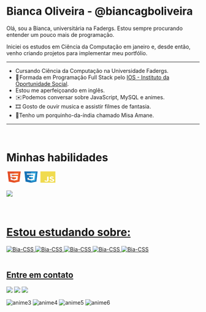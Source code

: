 # Bianca Oliveira - @biancagboliveira

 Olá, sou a Bianca, universitária na Fadergs. Estou sempre procurando entender um pouco mais de programação.
 <br>

 Iniciei os estudos em Ciência da Computação em janeiro e, desde então, venho criando projetos para implementar meu portfólio.

 <hr>

- Cursando Ciência da Computação na Universidade Fadergs.
- 📔 Formada em Programação Full Stack pelo [IOS - Instituto da Oportunidade Social](https://ios.org.br/).
- Estou me aperfeiçoando em inglês.
- ✉️ Podemos conversar sobre JavaScript, MySQL e animes.
- 🎞️ Gosto de ouvir musica e assistir filmes de fantasia.
- 🐹Tenho um porquinho-da-índia chamado Misa Amane.

<hr>

  <div style="display: inline_block">
  <br>
    
  <h1> Minhas habilidades </h1>
  <img alt="Bia-HTML" height="30" width="40" src="https://raw.githubusercontent.com/devicons/devicon/master/icons/html5/html5-original.svg">
  <img alt="Bia-CSS" height="30" width="40" src="https://raw.githubusercontent.com/devicons/devicon/master/icons/css3/css3-original.svg">
<img alt="Bia-Js" height="30" width="40" src="https://raw.githubusercontent.com/devicons/devicon/master/icons/javascript/javascript-plain.svg">
</div>

<br>

<div>
  <a href="https://github.com/Biancagboliveira">
 
  <img height="140em"  src="https://github-readme-stats.vercel.app/api/top-langs/?username=Biancagboliveira&layout=compact&langs_count=7&theme=dark"/>
</div>
 
 <br>

<div style="display: inline_block"><br>
  <h1> Estou estudando sobre: </h1>

  <img alt="Bia-CSS" height="30" width="40" src="https://cdn.jsdelivr.net/gh/devicons/devicon/icons/git/git-original.svg" />
  <img alt="Bia-CSS" height="30" width="40" src="https://cdn.jsdelivr.net/gh/devicons/devicon/icons/nodejs/nodejs-original.svg"/>
  <img alt="Bia-CSS" height="30" width="40" src="https://cdn.jsdelivr.net/gh/devicons/devicon/icons/java/java-original.svg" />
  <img alt="Bia-CSS" height="30" width="40" src="https://cdn.jsdelivr.net/gh/devicons/devicon/icons/mysql/mysql-original.svg" />
<img alt="Bia-CSS" height="30" width="40" src="https://cdn.jsdelivr.net/gh/devicons/devicon/icons/php/php-original.svg" />
</div>
 
<br>
  
  <div>

  <h2>Entre em contato </h2>
  <a href="https://www.linkedin.com/in/Biancagboliveira/" target="_blank"><img src="https://img.shields.io/badge/-LinkedIn-%230077B5?style=for-the-badge&logo=linkedin&logoColor=white" target="_blank"></a>  
  <a href="https://instagram.com/biancagboliveira" target="_blank"><img src="https://img.shields.io/badge/-Instagram-%23E4405F?style=for-the-badge&logo=instagram&logoColor=white" target="_blank"></a>
   <a href = "mailto:biancagboliveira@gmail.com"><img src="https://img.shields.io/badge/-Gmail-%23333?style=for-the-badge&logo=gmail&logoColor=white" target="_blank"></a>
   
</div>
 
 ![anime3](https://user-images.githubusercontent.com/100356539/197684591-1dd97cf3-020b-4af7-a311-be779f11fb37.png)
![anime4](https://user-images.githubusercontent.com/100356539/197684799-d0331ae2-d891-4970-99e3-c4b5d7a5728f.png)
![anime5](https://user-images.githubusercontent.com/100356539/197685050-4febdd4d-ecef-4110-8608-ec62fa2d8713.gif)
![anime6](https://user-images.githubusercontent.com/100356539/197685236-39304f2e-59ed-4b6d-816c-e48053d1fa7e.gif)
